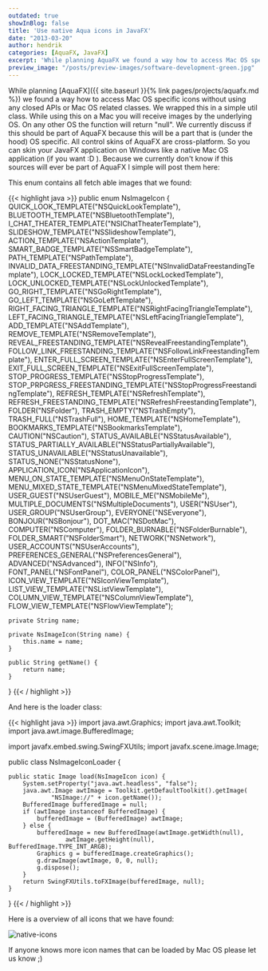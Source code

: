 ```yaml
---
outdated: true
showInBlog: false
title: 'Use native Aqua icons in JavaFX'
date: "2013-03-20"
author: hendrik
categories: [AquaFX, JavaFX]
excerpt: 'While planning AquaFX we found a way how to access Mac OS specific icons without using any closed APIs or Mac OS related classes.'
preview_image: "/posts/preview-images/software-development-green.jpg"
---
```

While planning [AquaFX]({{ site.baseurl }}{% link pages/projects/aquafx.md %}) we found a way how to access Mac OS specific icons without using any closed APIs or Mac OS related classes. We wrapped this in a simple util class. While using this on a Mac you will receive images by the underlying OS. On any other OS the function will return "null". We currently discuss if this should be part of AquaFX because this will be a part that is (under the hood) OS specific. All control skins of AquaFX are cross-platform. So you can skin your JavaFX application on Windows like a native Mac OS application (if you want :D ). Because we currently don't know if this sources will ever be part of AquaFX I simple will post them here:

This enum contains all fetch able images that we found:

{{< highlight java >}}
public enum NsImageIcon {
    QUICK_LOOK_TEMPLATE("NSQuickLookTemplate"),
    BLUETOOTH_TEMPLATE("NSBluetoothTemplate"),
    I_CHAT_THEATER_TEMPLATE("NSIChatTheaterTemplate"),
    SLIDESHOW_TEMPLATE("NSSlideshowTemplate"),
    ACTION_TEMPLATE("NSActionTemplate"),
    SMART_BADGE_TEMPLATE("NSSmartBadgeTemplate"),
    PATH_TEMPLATE("NSPathTemplate"),
    INVALID_DATA_FREESTANDING_TEMPLATE("NSInvalidDataFreestandingTemplate"),
    LOCK_LOCKED_TEMPLATE("NSLockLockedTemplate"),
    LOCK_UNLOCKED_TEMPLATE("NSLockUnlockedTemplate"),
    GO_RIGHT_TEMPLATE("NSGoRightTemplate"),
    GO_LEFT_TEMPLATE("NSGoLeftTemplate"),
    RIGHT_FACING_TRIANGLE_TEMPLATE("NSRightFacingTriangleTemplate"),
    LEFT_FACING_TRIANGLE_TEMPLATE("NSLeftFacingTriangleTemplate"),
    ADD_TEMPLATE("NSAddTemplate"),
    REMOVE_TEMPLATE("NSRemoveTemplate"),
    REVEAL_FREESTANDING_TEMPLATE("NSRevealFreestandingTemplate"),
    FOLLOW_LINK_FREESTANDING_TEMPLATE("NSFollowLinkFreestandingTemplate"),
    ENTER_FULL_SCREEN_TEMPLATE("NSEnterFullScreenTemplate"),
    EXIT_FULL_SCREEN_TEMPLATE("NSExitFullScreenTemplate"),
    STOP_PROGRESS_TEMPLATE("NSStopProgressTemplate"),
    STOP_PRPGRESS_FREESTANDING_TEMPLATE("NSStopProgressFreestandingTemplate"),
    REFRESH_TEMPLATE("NSRefreshTemplate"),
    REFRESH_FREESTANDING_TEMPLATE("NSRefreshFreestandingTemplate"),
    FOLDER("NSFolder"),
    TRASH_EMPTY("NSTrashEmpty"),
    TRASH_FULL("NSTrashFull"),
    HOME_TEMPLATE("NSHomeTemplate"),
    BOOKMARKS_TEMPLATE("NSBookmarksTemplate"),
    CAUTION("NSCaution"),
    STATUS_AVAILABLE("NSStatusAvailable"),
    STATUS_PARTIALLY_AVAILABLE("NSStatusPartiallyAvailable"),
    STATUS_UNAVAILABLE("NSStatusUnavailable"),
    STATUS_NONE("NSStatusNone"),
    APPLICATION_ICON("NSApplicationIcon"),
    MENU_ON_STATE_TEMPLATE("NSMenuOnStateTemplate"),
    MENU_MIXED_STATE_TEMPLATE("NSMenuMixedStateTemplate"),
    USER_GUEST("NSUserGuest"),
    MOBILE_ME("NSMobileMe"),
    MULTIPLE_DOCUMENTS("NSMultipleDocuments"),
    USER("NSUser"),
    USER_GROUP("NSUserGroup"),
    EVERYONE("NSEveryone"),
    BONJOUR("NSBonjour"),
    DOT_MAC("NSDotMac"),
    COMPUTER("NSComputer"),
    FOLDER_BURNABLE("NSFolderBurnable"),
    FOLDER_SMART("NSFolderSmart"),
    NETWORK("NSNetwork"),
    USER_ACCOUNTS("NSUserAccounts"),
    PREFERENCES_GENERAL("NSPreferencesGeneral"),
    ADVANCED("NSAdvanced"),
    INFO("NSInfo"),
    FONT_PANEL("NSFontPanel"),
    COLOR_PANEL("NSColorPanel"),
    ICON_VIEW_TEMPLATE("NSIconViewTemplate"),
    LIST_VIEW_TEMPLATE("NSListViewTemplate"),
    COLUMN_VIEW_TEMPLATE("NSColumnViewTemplate"),
    FLOW_VIEW_TEMPLATE("NSFlowViewTemplate");

    private String name;

    private NsImageIcon(String name) {
        this.name = name;
    }

    public String getName() {
        return name;
    }
}
{{< / highlight >}}

And here is the loader class:

{{< highlight java >}}
import java.awt.Graphics;
import java.awt.Toolkit;
import java.awt.image.BufferedImage;

import javafx.embed.swing.SwingFXUtils;
import javafx.scene.image.Image;

public class NsImageIconLoader {

    public static Image load(NsImageIcon icon) {
        System.setProperty("java.awt.headless", "false");
        java.awt.Image awtImage = Toolkit.getDefaultToolkit().getImage(
                "NSImage://" + icon.getName());
        BufferedImage bufferedImage = null;
        if (awtImage instanceof BufferedImage) {
            bufferedImage = (BufferedImage) awtImage;
        } else {
            bufferedImage = new BufferedImage(awtImage.getWidth(null),
                    awtImage.getHeight(null), BufferedImage.TYPE_INT_ARGB);
            Graphics g = bufferedImage.createGraphics();
            g.drawImage(awtImage, 0, 0, null);
            g.dispose();
        }
        return SwingFXUtils.toFXImage(bufferedImage, null);
    }
}
{{< / highlight >}}

Here is a overview of all icons that we have found:

![native-icons](/posts/guigarage-legacy/native-icons.png)

If anyone knows more icon names that can be loaded by Mac OS please let us know ;)
